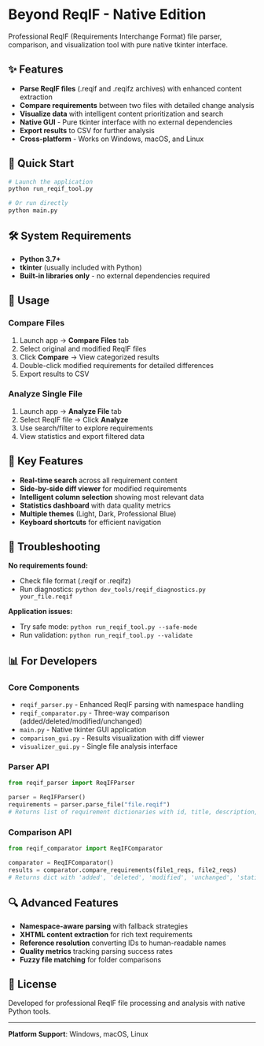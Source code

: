 # Beyond ReqIF - Native Edition

Professional ReqIF (Requirements Interchange Format) file parser, comparison, and visualization tool with pure native tkinter interface.

## ✨ Features

- **Parse ReqIF files** (.reqif and .reqifz archives) with enhanced content extraction
- **Compare requirements** between two files with detailed change analysis
- **Visualize data** with intelligent content prioritization and search
- **Native GUI** - Pure tkinter interface with no external dependencies
- **Export results** to CSV for further analysis
- **Cross-platform** - Works on Windows, macOS, and Linux

## 🚀 Quick Start

```bash
# Launch the application
python run_reqif_tool.py

# Or run directly
python main.py
```

## 🛠️ System Requirements

- **Python 3.7+**
- **tkinter** (usually included with Python)
- **Built-in libraries only** - no external dependencies required

## 🎯 Usage

### Compare Files
1. Launch app → **Compare Files** tab
2. Select original and modified ReqIF files
3. Click **Compare** → View categorized results
4. Double-click modified requirements for detailed differences
5. Export results to CSV

### Analyze Single File
1. Launch app → **Analyze File** tab
2. Select ReqIF file → Click **Analyze**
3. Use search/filter to explore requirements
4. View statistics and export filtered data

## 📱 Key Features

- **Real-time search** across all requirement content
- **Side-by-side diff viewer** for modified requirements
- **Intelligent column selection** showing most relevant data
- **Statistics dashboard** with data quality metrics
- **Multiple themes** (Light, Dark, Professional Blue)
- **Keyboard shortcuts** for efficient navigation

## 🔧 Troubleshooting

**No requirements found:**
- Check file format (.reqif or .reqifz)
- Run diagnostics: `python dev_tools/reqif_diagnostics.py your_file.reqif`

**Application issues:**
- Try safe mode: `python run_reqif_tool.py --safe-mode`
- Run validation: `python run_reqif_tool.py --validate`

## 📊 For Developers

### Core Components
- `reqif_parser.py` - Enhanced ReqIF parsing with namespace handling
- `reqif_comparator.py` - Three-way comparison (added/deleted/modified/unchanged)
- `main.py` - Native tkinter GUI application
- `comparison_gui.py` - Results visualization with diff viewer
- `visualizer_gui.py` - Single file analysis interface

### Parser API
```python
from reqif_parser import ReqIFParser

parser = ReqIFParser()
requirements = parser.parse_file("file.reqif")
# Returns list of requirement dictionaries with id, title, description, etc.
```

### Comparison API
```python
from reqif_comparator import ReqIFComparator

comparator = ReqIFComparator()
results = comparator.compare_requirements(file1_reqs, file2_reqs)
# Returns dict with 'added', 'deleted', 'modified', 'unchanged', 'statistics'
```

## 🔍 Advanced Features

- **Namespace-aware parsing** with fallback strategies
- **XHTML content extraction** for rich text requirements
- **Reference resolution** converting IDs to human-readable names
- **Quality metrics** tracking parsing success rates
- **Fuzzy file matching** for folder comparisons

## 📄 License

Developed for professional ReqIF file processing and analysis with native Python tools.

---

**Platform Support**: Windows, macOS, Linux